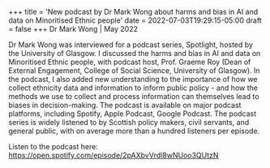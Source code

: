 +++
title = 'New podcast by Dr Mark Wong about harms and bias in AI and data on Minoritised Ethnic people'
date = 2022-07-03T19:29:15-05:00
draft = false
+++
Dr Mark Wong | May 2022


Dr Mark Wong was interviewed for a podcast series, Spotlight, hosted by the University of Glasgow. I discussed the harms and bias in AI and data on Minoritised Ethnic people, with podcast host, Prof. Graeme Roy (Dean of External Engagement, College of Social Science, University of Glasgow). In the podcast, I also added new understanding to the importance of how we collect ethnicity data and information to inform public policy - and how the methods we use to collect and process information can themselves lead to biases in decision-making. The podcast is available on major podcast platforms, including Spotify, Apple Podcast, Google Podcast. The podcast series is widely listened to by Scottish policy makers, civil servants, and general public, with on average more than a hundred listeners per episode.

Listen to the podcast here: https://open.spotify.com/episode/2pAXbvVrdl8wNUoo3QUtzN 


